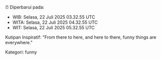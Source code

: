 ⏰ Diperbarui pada:
- WIB: Selasa, 22 Juli 2025 03.32.55 UTC
- WITA: Selasa, 22 Juli 2025 04.32.55 UTC
- WIT: Selasa, 22 Juli 2025 05.32.55 UTC

Kutipan Inspiratif:
"From there to here, and here to there, funny things are everywhere."


Kategori: funny

